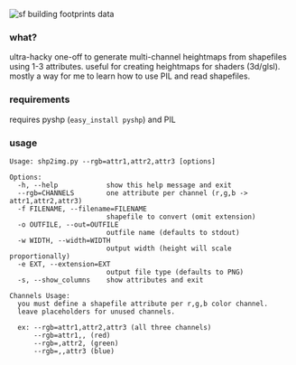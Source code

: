 ![sf building footprints data](https://raw.github.com/miketahani/shp2img/master/example_output.png)

### what?

ultra-hacky one-off to generate multi-channel heightmaps from shapefiles using 1-3 attributes. 
useful for creating heightmaps for shaders (3d/glsl). mostly a way for me to learn how to use 
PIL and read shapefiles.

### requirements
requires pyshp (`easy_install pyshp`) and PIL

### usage

    Usage: shp2img.py --rgb=attr1,attr2,attr3 [options]

    Options:
      -h, --help            show this help message and exit
      --rgb=CHANNELS        one attribute per channel (r,g,b -> attr1,attr2,attr3)
      -f FILENAME, --filename=FILENAME
                            shapefile to convert (omit extension)
      -o OUTFILE, --out=OUTFILE
                            outfile name (defaults to stdout)
      -w WIDTH, --width=WIDTH
                            output width (height will scale proportionally)
      -e EXT, --extension=EXT
                            output file type (defaults to PNG)
      -s, --show_columns    show attributes and exit

    Channels Usage:
      you must define a shapefile attribute per r,g,b color channel.
      leave placeholders for unused channels.

      ex: --rgb=attr1,attr2,attr3 (all three channels)
          --rgb=attr1,, (red)
          --rgb=,attr2, (green)
          --rgb=,,attr3 (blue)
